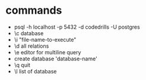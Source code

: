 # commands
- psql -h localhost -p 5432 -d codedrills -U postgres
- \c database
- \i "file-name-to-execute"
- \d all relations
- \e editor for multiline query
- create database 'database-name'
- \q quit
- \l list of database
